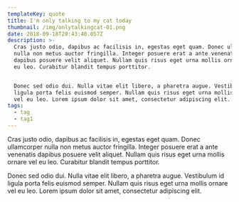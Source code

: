 ```yaml
---
templateKey: quote
title: I'm only talking to my cat today
thumbnail: /img/onlytalkingcat-01.png
date: 2018-09-18T20:43:48.057Z
description: >-
  Cras justo odio, dapibus ac facilisis in, egestas eget quam. Donec ullamcorper
  nulla non metus auctor fringilla. Integer posuere erat a ante venenatis
  dapibus posuere velit aliquet. Nullam quis risus eget urna mollis ornare vel
  eu leo. Curabitur blandit tempus porttitor.


  Donec sed odio dui. Nulla vitae elit libero, a pharetra augue. Vestibulum id
  ligula porta felis euismod semper. Nullam quis risus eget urna mollis ornare
  vel eu leo. Lorem ipsum dolor sit amet, consectetur adipiscing elit.
tags:
  - tag
  - tag1
---
```

Cras justo odio, dapibus ac facilisis in, egestas eget quam. Donec ullamcorper nulla non metus auctor fringilla. Integer posuere erat a ante venenatis dapibus posuere velit aliquet. Nullam quis risus eget urna mollis ornare vel eu leo. Curabitur blandit tempus porttitor.

Donec sed odio dui. Nulla vitae elit libero, a pharetra augue. Vestibulum id ligula porta felis euismod semper. Nullam quis risus eget urna mollis ornare vel eu leo. Lorem ipsum dolor sit amet, consectetur adipiscing elit.
